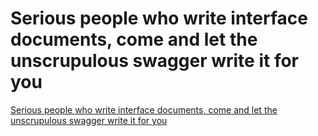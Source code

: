 # Serious people who write interface documents, come and let the unscrupulous swagger write it for you
[Serious people who write interface documents, come and let the unscrupulous swagger write it for you](https://aiwithcloud.com/2022/09/19/serious_people_who_write_interface_documents_come_and_let_the_unscrupulous_swagger_write_it_for_you/)